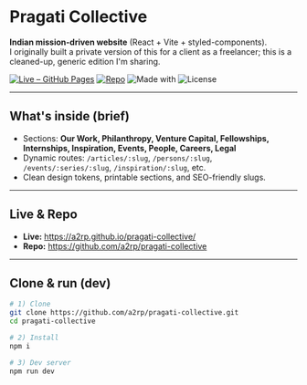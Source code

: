 # Pragati Collective

**Indian mission-driven website** (React + Vite + styled-components).  
I originally built a private version of this for a client as a freelancer; this is a cleaned-up, generic edition I'm sharing.

[![Live – GitHub Pages](https://img.shields.io/badge/Live-GitHub%20Pages-0a7cff)](https://a2rp.github.io/pragati-collective/)
[![Repo](https://img.shields.io/badge/GitHub-a2rp%2Fpragati--collective-black)](https://github.com/a2rp/pragati-collective)
![Made with](https://img.shields.io/badge/React%20%2B%20Vite-%F0%9F%9A%80-111)
![License](https://img.shields.io/badge/License-MIT-737373)

---

## What's inside (brief)

-   Sections: **Our Work, Philanthropy, Venture Capital, Fellowships, Internships, Inspiration, Events, People, Careers, Legal**
-   Dynamic routes: `/articles/:slug`, `/persons/:slug`, `/events/:series/:slug`, `/inspiration/:slug`, etc.
-   Clean design tokens, printable sections, and SEO-friendly slugs.

---

## Live & Repo

-   **Live:** https://a2rp.github.io/pragati-collective/
-   **Repo:** https://github.com/a2rp/pragati-collective

---

## Clone & run (dev)

```bash
# 1) Clone
git clone https://github.com/a2rp/pragati-collective.git
cd pragati-collective

# 2) Install
npm i

# 3) Dev server
npm run dev
```
